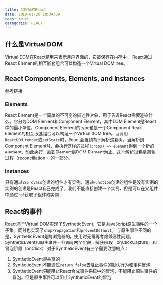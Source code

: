 ```yaml
---
title: 我理解的React
date: 2018-01-20 18:34:09
tags: react
categories: REACT
---
```



## 什么是Virtual DOM
Virtual DOM在React是用来表示用户界面的，它被保存在内存中。
React通过React Element的相互嵌套组合可以构造一个Virtual DOM tree。

## React Components, Elements, and Instances
[参考链接](https://reactjs.org/blog/2015/12/18/react-components-elements-and-instances.html)
### Elements
React Element是一个简单的不可变的描述性对象，用于告诉React需要渲染什么。它分为DOM Element和Component Element，其中DOM Element是React中的最小单位，Component Element的type值是一个Component
React Element的相互嵌套组合可以构造一个Virtual DOM tree。当调用`ReactDOM.render`或`setState`时，React会置顶向下解析这颗树。当解析到Component Element时，会执行这样的过程`(props) => element`得到一个新的element，如此执行，直到Element是DOM Element为止。这个解析过程是调和过程（reconciliation ）的一部分。

### Instances
只有通过`ES6 class`创建的组件才有实例，通过`Function`创建的组件是没有实例的
实例的创建是React自己完成了，我们不能直接创建一个实例，但是可以在父组件中通过`ref`获取子组件的实例

## React的事件
React基于Virtual DOM实现了SyntheticEvent，它是JavaScript原生事件的一个子集。同时也实现了`stopPropagation`和`preventDefault`。
与原生事件不同的是，SyntheticEvent是跨浏览器的，使用时无需再考虑兼容性问题。
SyntheticEvent和原生事件一样都有两个阶段：捕获阶段（onClickCapture）和冒泡阶段（onClick）
对于SyntheticEvent有三个需要注意的点：
1. SyntheticEvent是共享的
2. SyntheticEvent不能通过`return false`去阻止事件的默认行为和事件冒泡
3. SyntheticEvent只能阻止React合成事件系统中的冒泡，不能阻止原生事件的冒泡。但是原生事件可以阻止SyntheticEvent的冒泡

